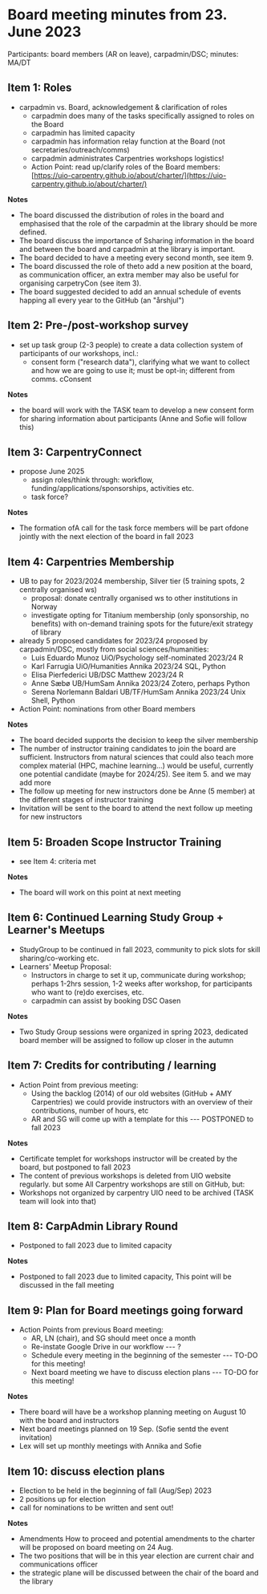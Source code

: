# Board meeting minutes from 23. June 2023
Participants: board members (AR on leave), carpadmin/DSC; minutes: MA/DT


## Item 1: Roles

- carpadmin vs. Board, acknowledgement & clarification of roles
  - carpadmin does many of the tasks specifically assigned to roles on the Board
  - carpadmin has limited capacity
  - carpadmin has information relay function at the Board (not secretaries/outreach/comms)
  - carpadmin administrates Carpentries workshops logistics!
  - Action Point: read up/clarify roles of the Board members: [https://uio-carpentry.github.io/about/charter/](https://uio-carpentry.github.io/about/charter/)

**Notes**
- The board discussed the distribution of roles in the board and emphasised that the role of the carpadmin at the library should be more defined.
- The board discuss the importance of Ssharing information in the board and between the board and carpadmin at the library is important.
- The board decided to have a meeting every second month, see item 9.
- The board discussed the role of theto add a new position at the board, as communication officer, an extra member may also be useful for organising carpetryCon (see item 3).
- The board suggested decided to add an annual schedule of events happing all every year to the GitHub (an "årshjul")


## Item 2: Pre-/post-workshop survey

- set up task group (2-3 people) to create a data collection system of participants of our workshops, incl.:
  - consent form ("research data"), clarifying what we want to collect and how we are going to use it; must be opt-in; different from comms. cConsent

**Notes**
- the board will work with the TASK team to develop a new consent form for sharing information about participants (Anne and Sofie will follow this)


## Item 3: CarpentryConnect

- propose June 2025
  - assign roles/think through: workflow, funding/applications/sponsorships, activities etc.
  - task force?

**Notes**
- The formation ofA call for the task force members will be part ofdone jointly with the next election of the board in fall 2023


## Item 4: Carpentries Membership

- UB to pay for 2023/2024 membership, Silver tier (5 training spots, 2 centrally organised ws)
  - proposal: donate centrally organised ws to other institutions in Norway
  - investigate opting for Titanium membership (only sponsorship, no benefits) with on-demand training spots for the future/exit strategy of library
- already 5 proposed candidates for 2023/24 proposed by carpadmin/DSC, mostly from social sciences/humanities:
  - Luis Eduardo Munoz UiO/Psychology self-nominated 2023/24 R
  - Karl Farrugia UiO/Humanities Annika 2023/24 SQL, Python
  - Elisa Pierfederici UB/DSC Matthew 2023/24 R
  - Anne Sæbø UB/HumSam Annika 2023/24 Zotero, perhaps Python
  - Serena Norlemann Baldari UB/TF/HumSam Annika 2023/24 Unix Shell, Python
- Action Point: nominations from other Board members

**Notes**
- The board decided supports the decision to keep the silver membership
- The number of instructor training candidates to join the board are sufficient. Instructors from natural sciences that could also teach more complex material (HPC, machine learning…) would be useful, currently one potential candidate (maybe for 2024/25). See item 5. and we may add more
- The follow up meeting for new instructors done be Anne (5 member) at the different stages of instructor training
- Invitation will be sent to the board to attend the next follow up meeting for new instructors


## Item 5: Broaden Scope Instructor Training

- see Item 4: criteria met

**Notes**
- The board will work on this point at next meeting


## Item 6: Continued Learning Study Group + Learner's Meetups

- StudyGroup to be continued in fall 2023, community to pick slots for skill sharing/co-working etc.
- Learners' Meetup Proposal:
  - Instructors in charge to set it up, communicate during workshop; perhaps 1-2hrs session, 1-2 weeks after workshop, for participants who want to (re)do exercises, etc.
  - carpadmin can assist by booking DSC Oasen

**Notes**
- Two Study Group sessions were organized in spring 2023, dedicated board member will be assigned to follow up closer in the autumn


## Item 7: Credits for contributing / learning

- Action Point from previous meeting:
  - Using the backlog (2014) of our old websites (GitHub + AMY Carpentries) we could provide instructors with an overview of their contributions, number of hours, etc
  - AR and SG will come up with a template for this --- POSTPONED to fall 2023

**Notes**
- Certificate templet for workshops instructor will be created by the board, but postponed to fall 2023
- The content of previous workshops is deleted from UIO website regularly. but some All Carpentry workshops are still on GitHub, but:
- Workshops not organized by carpentry UIO need to be archived (TASK team will look into that)


## Item 8: CarpAdmin Library Round

- Postponed to fall 2023 due to limited capacity

**Notes**
- Postponed to fall 2023 due to limited capacity, This point will be discussed in the fall meeting


## Item 9: Plan for Board meetings going forward

- Action Points from previous Board meeting:
  - AR, LN (chair), and SG should meet once a month
  - Re-instate Google Drive in our workflow --- ?
  - Schedule every meeting in the beginning of the semester --- TO-DO for this meeting!
  - Next board meeting we have to discuss election plans --- TO-DO for this meeting!

**Notes**
- There board will have be a workshop planning meeting on August 10 with the board and instructors
- Next board meetings planned on 19 Sep. (Sofie sentd the event invitation)
- Lex will set up monthly meetings with Annika and Sofie


## Item 10: discuss election plans

- Election to be held in the beginning of fall (Aug/Sep) 2023
- 2 positions up for election
- call for nominations to be written and sent out!

**Notes**
- Amendments How to proceed and potential amendments to the charter will be proposed on board meeting on 24 Aug.
- The two positions that will be in this year election are current chair and communications officer
- the strategic plane will be discussed between the chair of the board and the library

